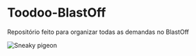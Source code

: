 # Toodoo-BlastOff
Repositório feito para organizar todas as demandas no BlastOff

![Sneaky pigeon](https://github.com/joao-val/c/blob/main/gta-gtav.gif)
